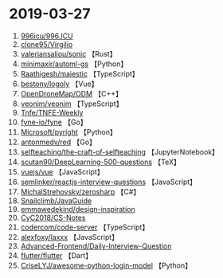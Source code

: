 # 2019-03-27

1. [996icu/996.ICU](https://github.com/996icu/996.ICU) 
2. [clone95/Virgilio](https://github.com/clone95/Virgilio) 
3. [valeriansaliou/sonic](https://github.com/valeriansaliou/sonic) 【Rust】
4. [minimaxir/automl-gs](https://github.com/minimaxir/automl-gs) 【Python】
5. [Raathigesh/majestic](https://github.com/Raathigesh/majestic) 【TypeScript】
6. [bestony/logoly](https://github.com/bestony/logoly) 【Vue】
7. [OpenDroneMap/ODM](https://github.com/OpenDroneMap/ODM) 【C++】
8. [veonim/veonim](https://github.com/veonim/veonim) 【TypeScript】
9. [Tnfe/TNFE-Weekly](https://github.com/Tnfe/TNFE-Weekly) 
10. [fyne-io/fyne](https://github.com/fyne-io/fyne) 【Go】
11. [Microsoft/pyright](https://github.com/Microsoft/pyright) 【Python】
12. [antonmedv/red](https://github.com/antonmedv/red) 【Go】
13. [selfteaching/the-craft-of-selfteaching](https://github.com/selfteaching/the-craft-of-selfteaching) 【JupyterNotebook】
14. [scutan90/DeepLearning-500-questions](https://github.com/scutan90/DeepLearning-500-questions) 【TeX】
15. [vuejs/vue](https://github.com/vuejs/vue) 【JavaScript】
16. [semlinker/reactjs-interview-questions](https://github.com/semlinker/reactjs-interview-questions) 【JavaScript】
17. [MichalStrehovsky/zerosharp](https://github.com/MichalStrehovsky/zerosharp) 【C#】
18. [Snailclimb/JavaGuide](https://github.com/Snailclimb/JavaGuide) 
19. [emmawedekind/design-inspiration](https://github.com/emmawedekind/design-inspiration) 
20. [CyC2018/CS-Notes](https://github.com/CyC2018/CS-Notes) 
21. [codercom/code-server](https://github.com/codercom/code-server) 【TypeScript】
22. [alexfoxy/laxxx](https://github.com/alexfoxy/laxxx) 【JavaScript】
23. [Advanced-Frontend/Daily-Interview-Question](https://github.com/Advanced-Frontend/Daily-Interview-Question) 
24. [flutter/flutter](https://github.com/flutter/flutter) 【Dart】
25. [CriseLYJ/awesome-python-login-model](https://github.com/CriseLYJ/awesome-python-login-model) 【Python】
